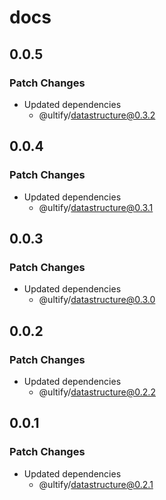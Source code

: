 # docs

## 0.0.5

### Patch Changes

- Updated dependencies
  - @ultify/datastructure@0.3.2

## 0.0.4

### Patch Changes

- Updated dependencies
  - @ultify/datastructure@0.3.1

## 0.0.3

### Patch Changes

- Updated dependencies
  - @ultify/datastructure@0.3.0

## 0.0.2

### Patch Changes

- Updated dependencies
  - @ultify/datastructure@0.2.2

## 0.0.1

### Patch Changes

- Updated dependencies
  - @ultify/datastructure@0.2.1
